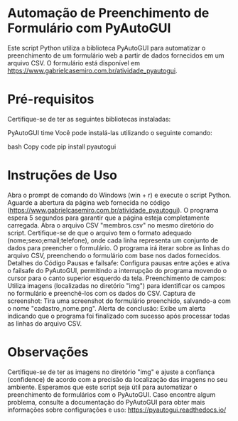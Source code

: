 # Automação de Preenchimento de Formulário com PyAutoGUI
Este script Python utiliza a biblioteca PyAutoGUI para automatizar o preenchimento de um formulário web a partir de dados fornecidos em um arquivo CSV. O formulário está disponível em https://www.gabrielcasemiro.com.br/atividade_pyautogui.

# Pré-requisitos
Certifique-se de ter as seguintes bibliotecas instaladas:

PyAutoGUI
time
Você pode instalá-las utilizando o seguinte comando:

bash
Copy code
pip install pyautogui
# Instruções de Uso
Abra o prompt de comando do Windows (win + r) e execute o script Python.
Aguarde a abertura da página web fornecida no código (https://www.gabrielcasemiro.com.br/atividade_pyautogui).
O programa espera 5 segundos para garantir que a página esteja completamente carregada.
Abra o arquivo CSV "membros.csv" no mesmo diretório do script. Certifique-se de que o arquivo tem o formato adequado (nome;sexo;email;telefone), onde cada linha representa um conjunto de dados para preencher o formulário.
O programa irá iterar sobre as linhas do arquivo CSV, preenchendo o formulário com base nos dados fornecidos.
Detalhes do Código
Pausas e failsafe: Configura pausas entre ações e ativa o failsafe do PyAutoGUI, permitindo a interrupção do programa movendo o cursor para o canto superior esquerdo da tela.
Preenchimento de campos: Utiliza imagens (localizadas no diretório "img") para identificar os campos no formulário e preenchê-los com os dados do CSV.
Captura de screenshot: Tira uma screenshot do formulário preenchido, salvando-a com o nome "cadastro_nome.png".
Alerta de conclusão: Exibe um alerta indicando que o programa foi finalizado com sucesso após processar todas as linhas do arquivo CSV.
# Observações
Certifique-se de ter as imagens no diretório "img" e ajuste a confiança (confidence) de acordo com a precisão da localização das imagens no seu ambiente.
Esperamos que este script seja útil para automatizar o preenchimento de formulários com o PyAutoGUI. Caso encontre algum problema, consulte a documentação do PyAutoGUI para obter mais informações sobre configurações e uso: https://pyautogui.readthedocs.io/
